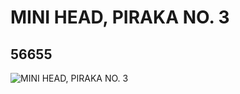 # MINI HEAD, PIRAKA NO. 3
## 56655
![MINI HEAD, PIRAKA NO. 3](https://lc-www-live-s.legocdn.com/media/bricks/5/2/4296950.jpg)